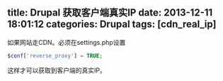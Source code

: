 title: Drupal 获取客户端真实IP
date: 2013-12-11 18:01:12
categories: Drupal
tags: [cdn_real_ip]
---


如果网站走CDN。必须在settings.php设置
```php
$conf['reverse_proxy'] = TRUE;
```
这样才可以获取到客户端的真实IP。